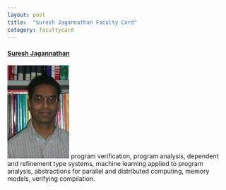 ```yaml
---
layout: post
title:  "Suresh Jagannathan Faculty Card"
category: facultycard
---
```


#### [Suresh Jagannathan](https://www.cs.purdue.edu/homes/suresh/) ####

![Suresh Jagannathan](assets/suresh.jpg)
program verification,
program analysis,
dependent and refinement type systems,
machine learning applied to program analysis,
abstractions for parallel and distributed computing,
memory models,
verifying compilation.
